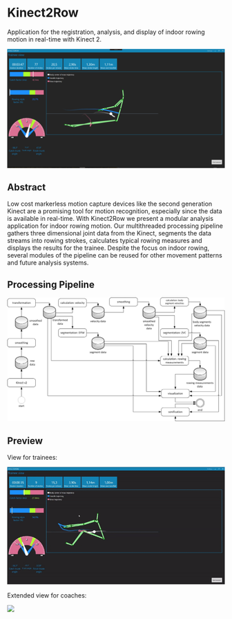 # Kinect2Row
Application for the registration, analysis, and display of indoor rowing motion in real-time with Kinect 2.

<img src="https://github.com/noxxomatik/Kinect2Row/blob/master/screenshots/kinect2row_traineeview.png"/>

## Abstract
Low cost markerless motion capture devices like the second generation Kinect are a promising tool for motion recognition, especially since
the data is available in real-time. With Kinect2Row we present a modular analysis application for indoor rowing motion. Our multithreaded
processing pipeline gathers three dimensional joint data from the Kinect, segments the data streams into rowing strokes, calculates typical rowing
measures and displays the results for the trainee. Despite the focus on indoor rowing, several modules of the pipeline can be reused for other
movement patterns and future analysis systems.

## Processing Pipeline
<img src="https://github.com/noxxomatik/Kinect2Row/blob/master/screenshots/processing_network.png"/>

## Preview
View for trainees:

<img src="https://github.com/noxxomatik/Kinect2Row/blob/master/screenshots/kinect2row_traineeview.gif"/>

Extended view for coaches:

<img src="https://github.com/noxxomatik/Kinect2Row/blob/master/screenshots/kinect2row_coachview.gif"/>
